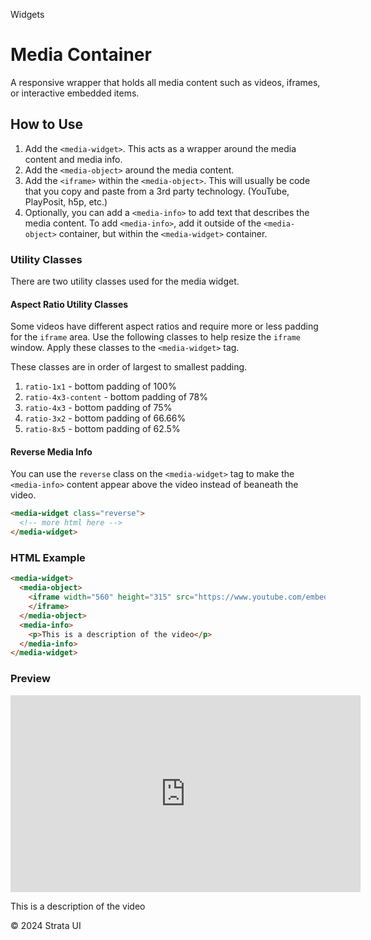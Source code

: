 <p class="section-text">Widgets</p>

# Media Container

A responsive wrapper that holds all media content such as videos, iframes, or interactive embedded items.

## How to Use

1. Add the `<media-widget>`. This acts as a wrapper around the media content and media info.
2. Add the `<media-object>` around the media content.
3. Add the `<iframe>` within the `<media-object>`. This will usually be code that you copy and paste from a 3rd party technology. (YouTube, PlayPosit, h5p, etc.)
4. Optionally, you can add a `<media-info>` to add text that describes the media content. To add `<media-info>`, add it outside of the `<media-object>` container, but within the `<media-widget>` container.

### Utility Classes

There are two utility classes used for the media widget.

#### Aspect Ratio Utility Classes

Some videos have different aspect ratios and require more or less padding for the `iframe` area. Use the following classes to help resize the `iframe` window. Apply these classes to the `<media-widget>` tag.

These classes are in order of largest to smallest padding.

1. `ratio-1x1` - bottom padding of 100%
2. `ratio-4x3-content` - bottom padding of 78%
3. `ratio-4x3` - bottom padding of 75%
4. `ratio-3x2` - bottom padding of 66.66%
5. `ratio-8x5` - bottom padding of 62.5%

#### Reverse Media Info

You can use the `reverse` class on the `<media-widget>` tag to make the `<media-info>` content appear above the video instead of beaneath the video.

```html
<media-widget class="reverse">
  <!-- more html here -->
</media-widget>
```

### HTML Example

```html
<media-widget>
  <media-object>
    <iframe width="560" height="315" src="https://www.youtube.com/embed/Dxz8GPU-E1s?wmode=opaque" title="YouTube video player" frameborder="0" allow="accelerometer; autoplay; clipboard-write; encrypted-media; gyroscope; picture-in-picture; web-share" allowfullscreen>
    </iframe>
  </media-object>
  <media-info>
    <p>This is a description of the video</p>
  </media-info>
</media-widget>
```

### Preview

<div class="example-container">
<media-widget>
  <media-object>
    <iframe width="560" height="315" src="https://www.youtube.com/embed/Dxz8GPU-E1s?wmode=opaque" title="YouTube video player" frameborder="0" allow="accelerometer; autoplay; clipboard-write; encrypted-media; gyroscope; picture-in-picture; web-share" allowfullscreen>
    </iframe>
  </media-object>
  <media-info>
    <p>This is a description of the video</p>
  </media-info>
</media-widget>
</div>

  <div class="footer">
    <p>&copy; 2024 Strata UI</p>
  </div>
